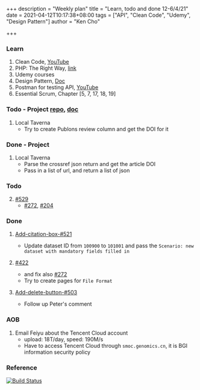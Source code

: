 +++
description = "Weekly plan"
title = "Learn, todo and done 12-6/4/21"
date = 2021-04-12T10:17:38+08:00
tags = ["API", "Clean Code", "Udemy", "Design Pattern"]
author = "Ken Cho"

+++  
### Learn
1. Clean Code, [YouTube](https://www.youtube.com/watch?v=7EmboKQH8lM)
2. PHP: The Right Way, [link](https://phptherightway.com/)
3. Udemy courses
4. Design Pattern, [Doc](https://designpatternsphp.readthedocs.io/en/latest/README.html)
5. Postman for testing API, [YouTube](https://www.freecodecamp.org/news/learn-how-to-use-postman-to-test-apis/)
6. Essential Scrum, Chapter [5, 7, 17, 18, 19]

### Todo - Project [repo](https://github.com/kencho51/mint_doi), [doc](https://docs.google.com/document/d/1CopK9e9QclOd91WRN1LREEBefMDb5cWoHiElj3IfKLc/edit#)
1. Local Taverna
    - Try to create Publons review column and get the DOI for it

### Done - Project
1. Local Taverna
   - Parse the crossref json return and get the article DOI  
   - Pass in a list of url, and return a list of json

### Todo

2. [#529](https://github.com/gigascience/gigadb-website/issues/529)
   - [#272](https://github.com/gigascience/gigadb-website/issues/272), [#204](https://github.com/gigascience/gigadb-website/issues/204)

### Done
1. [Add-citation-box-#521](https://github.com/gigascience/gigadb-website/pull/521)
   - Update dataset ID from `100900` to `101001` and pass the `Scenario: new dataset with mandatory fields filled in`  

2. [#422](https://github.com/gigascience/gigadb-website/issues/422)
   - and fix also [#272](https://github.com/gigascience/gigadb-website/issues/272)
   - Try to create pages for `File Format`
   
3. [Add-delete-button-#503](https://github.com/gigascience/gigadb-website/pull/503)
   - Follow up Peter's comment
   
### AOB
1. Email Feiyu about the Tencent Cloud account
   - upload: 18T/day, speed: 190M/s
   - Have to access Tencent Cloud through `smoc.genomics.cn`, it is BGI information security policy  

### Reference


[![Build Status](https://travis-ci.com/kencho51/gigathing.svg?branch=master)](https://travis-ci.com/kencho51/gigathing)


